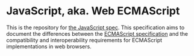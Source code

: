 # JavaScript, aka. Web ECMAScript

This is the repository for [the JavaScript spec](http://javascript.spec.whatwg.org/).
This specification aims to document the differences between the
[ECMAScript specification](http://www.ecma-international.org/publications/standards/Ecma-262.htm)
and the compatibility and interoperability requirements for ECMAScript
implementations in web browsers.
